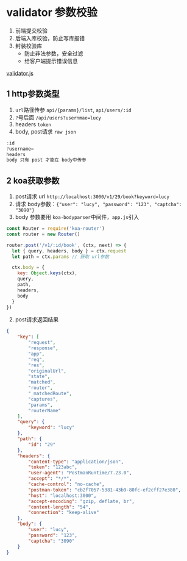# validator 参数校验

1. 前端提交校验
2. 后端入库校验，防止写库报错
3. 封装校验库
    - 防止非法参数，安全过滤
    - 给客户端提示错误信息
    
[validator.js](https://github.com/validatorjs/validator.js)


## 1 http参数类型

1. `url`路径传参 `api/{params}/list`, `api/users/:id`
2. `?`号后面 `/api/users?usernmae=lucy`
3. headers `token`
4. body, post请求 `raw json`
    
```jsx
:id
?username=
headers
body 只有 post 才能在 body中传参
``` 

## 2 koa获取参数

1. post请求 url `http://localhost:3000/v1/29/book?keyword=lucy`
2. 请求 body参数：`{"user": "lucy", "password": "123", "captcha": "3090"}`
3. body 参数要用 `koa-bodyparser`中间件，`app.js`引入

```js
const Router = require('koa-router')
const router = new Router()

router.post('/v1/:id/book', (ctx, next) => {
  let { query, headers, body } = ctx.request
  let path = ctx.params // 获取 url参数

  ctx.body = {
    key: Object.keys(ctx),
    query,
    path,
    headers,
    body
  }
})
```

2. post请求返回结果

```json
{
    "key": [
        "request",
        "response",
        "app",
        "req",
        "res",
        "originalUrl",
        "state",
        "matched",
        "router",
        "_matchedRoute",
        "captures",
        "params",
        "routerName"
    ],
    "query": {
        "keyword": "lucy"
    },
    "path": {
        "id": "29"
    },
    "headers": {
        "content-type": "application/json",
        "token": "123abc",
        "user-agent": "PostmanRuntime/7.23.0",
        "accept": "*/*",
        "cache-control": "no-cache",
        "postman-token": "cb2f7057-5381-43b9-80fc-ef2cff27e380",
        "host": "localhost:3000",
        "accept-encoding": "gzip, deflate, br",
        "content-length": "54",
        "connection": "keep-alive"
    },
    "body": {
        "user": "lucy",
        "password": "123",
        "captcha": "3090"
    }
}
```

